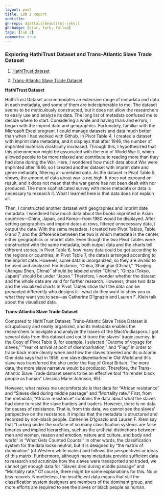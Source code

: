 ```yaml
---
layout: post
title: Lab 2 Report
subtitle:
gh-repo: daattali/beautiful-jekyll
gh-badge: [star, fork, follow]
tags: [lab 2]
comments: true
---
```


### Exploring HathiTrust Dataset and Trans-Atlantic Slave Trade Dataset

1. [HathiTrust dataset](https://docs.google.com/spreadsheets/d/1uEx-oovcXQnxb78AdbXhIyvm-cKApDKdfWRBWQLeX0I/edit#gid=219124820)

2. [Trans-Atlantic Slave Trade Dataset](https://docs.google.com/spreadsheets/d/12xHXV0ci9w0gEbFztCvNfAOoIOIWstBKTUG04WDm1JY/edit#gid=74604870)


**HathiTrust Dataset**

HathiTrust Dataset accommodates an extensive range of metadata and data in each metadata, and some of them are indecipherable to me. The dataset seems to be meticulously constructed, but it does not allow the researchers to easily use and analyze its data. The long list of metadata confused me to decide where to start. Considering a while and having trials and errors, I began with the imprint date and geographics. Fortunately, familiar with the Microsoft Excel program, I could manage datasets and data much better than when I had worked with Github. In Pivot Table 4, I created a dataset with imprint date metadata, and it displays that after 1946, the number of imprinted materials drastically increased. Through this, I hypothesized that this phenomenon might be associated with the end of World War II, which allowed people to be more relaxed and contribute to reading more than they had done during the War. Here, I wondered how much data about War were imprinted after 1946, so I created another dataset with imprint date and genre metadata, filtering all unrelated data. As the dataset in Pivot Table 5 shows, the amount of data about war is not high. It does not expound on result, and it does not mean that the war genre has not been dealt with nor produced. The more sophisticated survey with more metadata or data is necessary to research it. What I learned here is that data does not explain all.

Then, I constructed another dataset with geographies and imprint date metadata. I wondered how much data about the books imprinted in Asian countries—China, Japan, and Korea—from 1980 would be displayed. After setting geographics and imprint dates at rows, filtered unnecessary data, I output the data. With the same metadata, I created two Pivot Tables, Table 6 and 7, and the difference between the two is which metadata is the center, either geographics or imprint date. Even though the two Pivot Tables were constructed with the same metadata, both output data and the charts tell different stories. In Pivot Table 6, how many data could be got according to the regions or countries; in Pivot Table 7, the data is arranged according to the imprint date. However, some data is unorganized, so they are invalid to be used and analyzed. For instance, “China, Shanghai (China),” “Nanjing (Jiangsu Shen, China)” should be labeled under “China”; “Ginza (Tokyo, Japan)” should be under “Japan.” Therefore, I wonder whether the dataset and the whole data are valid for further research. However, these two data and the visualized charts in Pivot Tables show that the data can be presented differently who designs it—what do they want to show you or what they want you to see—as Catherine D’Ignazio and Lauren F. Klein talk about the visualized data.


**Trans-Atlantic Slave Trade Dataset**

Compared to HathiTrust Dataset, Trans-Atlantic Slave Trade Dataset is scrupulously and neatly organized, and its metadata enables the researchers to navigate and analyze the traces of the Black’s diaspora. I got several data from this dataset and could trace the slaves’ tragic journey. In the Copy of Pivot Table 9, for example, I selected “Outome of voyage for slaves,” “Year of arrival at port of disembarkation,” and “Flag” in order to trace back more clearly when and how the slaves traveled and its outcome. One data says that in 1656, one slave disembarked in Old World and this slave was transferred the ship under the flag of Great Britain. The more data, the more slave narrative would be produced. Therefore, the Trans-Atlantic Slave Trade dataset seems to be an effective tool “to render black people as human” (Jessica Marie Johnson, 65).

However, what makes me uncomfortable is that data for “African resistance” and “Slaves died during middle passage” and “Mortality rate.” First, from the metadata, “African resistance” contains the data about what the slaves had done to resist the slave hunters and traders. However, there is no data for causes of resistance. That is, from this data, we cannot see the slaves’ perspective on the resistance. It implies that the metadata is structured and recorded by non-black people. Catherine D’Ignazio and Lauren F. Klein say that “Lurking under the surface of so many classification systems are false binaries and implied hierarchies, such as the artificial distinctions between men and women, reason and emotion, nature and culture, and body and world” in “What Gets Counted Counts.” In other words, the classification system for the data looks neutral, but it is designed by “the matrix of domination” (of Western white males) and follows the perspectives or ideas of this matrix. Furthermore, although many metadata provide sufficient data to research and scrutinize how the slaves were transported and traded, we cannot get enough data for “Slaves died during middle passage” and “Mortality rate.” Of course, there might be some explanations for this. No or less records. Nonetheless, the insufficient data means that still the classification system designers are members of the dominant group, and more efforts are required to see the slaves or black people as human.
